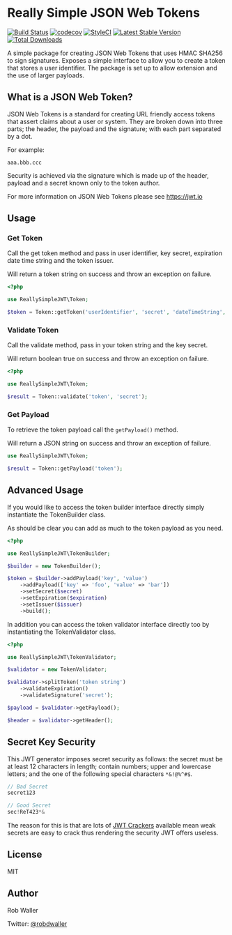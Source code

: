 # Really Simple JSON Web Tokens
[![Build Status](https://travis-ci.org/RobDWaller/ReallySimpleJWT.svg?branch=master)](https://travis-ci.org/RobDWaller/ReallySimpleJWT) [![codecov](https://codecov.io/gh/RobDWaller/ReallySimpleJWT/branch/master/graph/badge.svg)](https://codecov.io/gh/RobDWaller/ReallySimpleJWT) [![StyleCI](https://styleci.io/repos/82379868/shield?branch=master)](https://styleci.io/repos/82379868) [![Latest Stable Version](https://poser.pugx.org/rbdwllr/reallysimplejwt/v/stable)](https://packagist.org/packages/rbdwllr/reallysimplejwt) [![Total Downloads](https://poser.pugx.org/rbdwllr/reallysimplejwt/downloads)](https://packagist.org/packages/rbdwllr/reallysimplejwt)

A simple package for creating JSON Web Tokens that uses HMAC SHA256 to sign
signatures. Exposes a simple interface to allow you to create a token that stores a user identifier. The package is set up to allow extension and the use of larger payloads.

## What is a JSON Web Token?

JSON Web Tokens is a standard for creating URL friendly access tokens that assert claims about a user or system. They are broken down into three parts; the header, the payload and the signature; with each part separated by a dot.

For example:

```
aaa.bbb.ccc
```

Security is achieved via the signature which is made up of the header, payload and a secret known only to the token author.

For more information on JSON Web Tokens please see https://jwt.io

## Usage

### Get Token

Call the get token method and pass in user identifier, key secret, expiration
date time string and the token issuer.

Will return a token string on success and throw an exception on failure.

```php
<?php

use ReallySimpleJWT\Token;

$token = Token::getToken('userIdentifier', 'secret', 'dateTimeString', 'issuerIdentifier');
```

### Validate Token

Call the validate method, pass in your token string and the key secret.

Will return boolean true on success and throw an exception on failure.

```php
<?php

use ReallySimpleJWT\Token;

$result = Token::validate('token', 'secret');
```

### Get Payload

To retrieve the token payload call the `getPayload()` method.

Will return a JSON string on success and throw an exception of failure.

```php
use ReallySimpleJWT\Token;

$result = Token::getPayload('token');
```

## Advanced Usage

If you would like to access the token builder interface directly simply instantiate the TokenBuilder class.

As should be clear you can add as much to the token payload as you need.

```php
<?php

use ReallySimpleJWT\TokenBuilder;

$builder = new TokenBuilder();

$token = $builder->addPayload('key', 'value')
    ->addPayload(['key' => 'foo', 'value' => 'bar'])
    ->setSecret($secret)
    ->setExpiration($expiration)
    ->setIssuer($issuer)
    ->build();
```

In addition you can access the token validator interface directly too by instantiating the TokenValidator class.

```php
<?php

use ReallySimpleJWT\TokenValidator;

$validator = new TokenValidator;

$validator->splitToken('token string')
    ->validateExpiration()
    ->validateSignature('secret');

$payload = $validator->getPayload();

$header = $validator->getHeader();
```

## Secret Key Security

This JWT generator imposes secret security as follows: the secret must be at least 12 characters in length; contain numbers; upper and lowercase letters; and the one of the following special characters `*&!@%^#$`.

```php
// Bad Secret
secret123

// Good Secret
sec!ReT423*&
```

The reason for this is that are lots of [JWT Crackers](https://github.com/lmammino/jwt-cracker) available mean weak secrets are easy to crack thus rendering the security JWT offers useless.

## License

MIT

## Author

Rob Waller

Twitter: [@robdwaller](https://twitter.com/RobDWaller)
